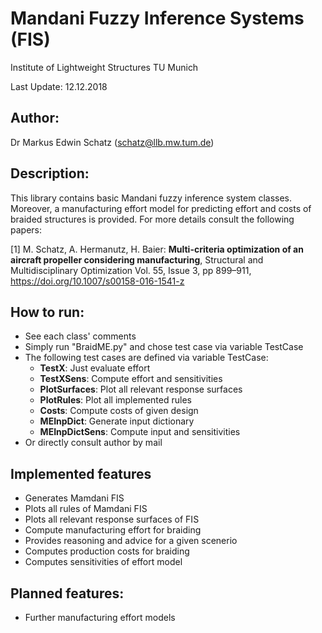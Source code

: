 # Mandani Fuzzy Inference Systems (FIS)

Institute of Lightweight Structures
TU Munich
 
Last Update: 12.12.2018

## Author:
Dr Markus Edwin Schatz (schatz@llb.mw.tum.de)



## Description:
This library contains basic Mandani fuzzy inference system classes. Moreover, a manufacturing effort model for predicting effort and costs of braided structures is provided. For more details consult the following papers:

[1] M. Schatz, A. Hermanutz, H. Baier: **Multi-criteria optimization of an aircraft propeller considering manufacturing**, Structural and Multidisciplinary Optimization Vol. 55, Issue 3, pp 899–911, https://doi.org/10.1007/s00158-016-1541-z


## How to run:
- See each class' comments
- Simply run "BraidME.py" and chose test case via variable TestCase
- The following test cases are defined via variable TestCase:
   - **TestX**: Just evaluate effort
   - **TestXSens**: Compute effort and sensitivities
   - **PlotSurfaces**: Plot all relevant response surfaces
   - **PlotRules**: Plot all implemented rules
   - **Costs**: Compute costs of given design
   - **MEInpDict**: Generate input dictionary
   - **MEInpDictSens**: Compute input and sensitivities
- Or directly consult author by mail

## Implemented features
- Generates Mamdani FIS
- Plots all rules of Mamdani FIS
- Plots all relevant response surfaces of FIS
- Compute manufacturing effort for braiding
- Provides reasoning and advice for a given scenerio
- Computes production costs for braiding
- Computes sensitivities of effort model


## Planned features:
- Further manufacturing effort models

